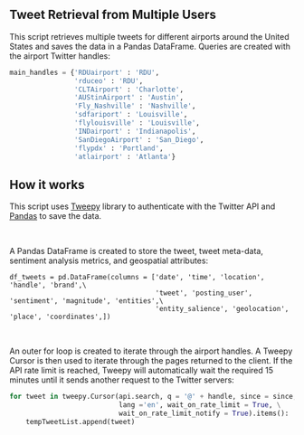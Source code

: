 ## Tweet Retrieval from Multiple Users

This script retrieves multiple tweets for different airports around the United States and saves the data in a Pandas DataFrame.  Queries are created with the airport Twitter handles:

```python
main_handles = {'RDUairport' : 'RDU',
                'rduceo' : 'RDU',
                'CLTAirport' : 'Charlotte',
                'AUStinAirport' : 'Austin',
                'Fly_Nashville' : 'Nashville',
                'sdfariport' : 'Louisville',
                'flylouisville' : 'Louisville',
                'INDairport' : 'Indianapolis',
                'SanDiegoAirport' : 'San_Diego',
                'flypdx' : 'Portland',
                'atlairport' : 'Atlanta'}
```

## How it works

This script uses [Tweepy](https://github.com/tweepy/tweepy) library to authenticate with the Twitter API and [Pandas](https://github.com/pandas-dev/pandas) to save the data.

<br>

A Pandas DataFrame is created to store the tweet, tweet meta-data, sentiment analysis metrics, and geospatial attributes:

```
df_tweets = pd.DataFrame(columns = ['date', 'time', 'location', 'handle', 'brand',\
                                    'tweet', 'posting_user', 'sentiment', 'magnitude', 'entities',\
                                    'entity_salience', 'geolocation', 'place', 'coordinates',])
```

<br>

An outer for loop is created to iterate through the airport handles.  A Tweepy Cursor is then used to iterate through the pages returned to the client.  If the API rate limit is reached, Tweepy will automatically wait the required 15 minutes until it sends another request to the Twitter servers:

```python
for tweet in tweepy.Cursor(api.search, q = '@' + handle, since = since, \
                           lang ='en', wait_on_rate_limit = True, \
                           wait_on_rate_limit_notify = True).items():
    tempTweetList.append(tweet)
```
